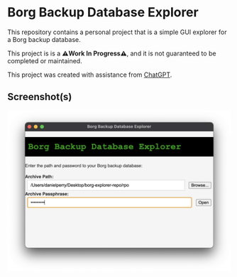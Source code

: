 # Borg Backup Database Explorer

This repository contains a personal project that is a simple GUI explorer for a Borg backup database.

This project is is a **⚠️Work In Progress⚠️**, and it is not guaranteed to be completed or maintained.

This project was created with assistance from [ChatGPT](https://chat.openai.com/chat).

## Screenshot(s)
![](./images/ss1.png)